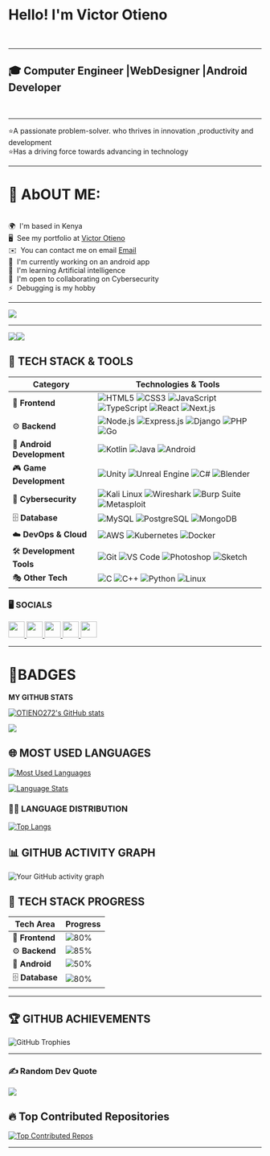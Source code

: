 
                                              
Hello! I'm  Victor Otieno
=====================================================================================================================================
<br>
<hr> 
 
 🎓  Computer Engineer  |WebDesigner   |Android Developer
----------------------------------------------
<br>
<hr>

⭐️A passionate problem-solver. who thrives in innovation ,productivity and development <br>
⭐️Has a driving force towards advancing in technology<br>



<hr>

# 💫 AbOUT ME:
<br>
 🌍  I'm based in Kenya<br>
 🖥️  See my portfolio at <a href="https://otieno272.github.io/portfolioupdate/">Victor Otieno</a><br>
 ✉️  You can contact me on email  <a href="otieno272@gmail.com">Email</a><br>
 🚀  I'm currently working on an android app
 <br>
 🧠  I'm learning Artificial intelligence<br>
 🤝  I'm open to collaborating on Cybersecurity<br>
 ⚡  Debugging is my hobby<br>
<hr>
 
<p>

  <img src="https://i.pinimg.com/originals/79/6d/b5/796db5deaf3ca9a927736d4b12cc3086.gif">
</p>



<hr>
<a href="https://www.github.com/OTIENO272" target="_blank" rel="noreferrer"><img
src="https://img.shields.io/github/followers/OTIENO272?logo=github&style=for-the-badge&color=0891b2&labelColor=1c1917" /></a><a href="https://www.x.com/OtienoVictor" target="_blank" rel="noreferrer"><img
src="https://img.shields.io/twitter/follow/OtienoVictor?logo=twitter&style=for-the-badge&color=0891b2&labelColor=1c1917"
/></a>

## 🚀 TECH STACK & TOOLS 

| **Category**        | **Technologies & Tools**  |
|---------------------|--------------------------|
| 🎨 **Frontend**     | ![HTML5](https://skillicons.dev/icons?i=html) ![CSS3](https://skillicons.dev/icons?i=css) ![JavaScript](https://skillicons.dev/icons?i=js) ![TypeScript](https://skillicons.dev/icons?i=ts) ![React](https://skillicons.dev/icons?i=react) ![Next.js](https://skillicons.dev/icons?i=nextjs) |
| ⚙️ **Backend**      | ![Node.js](https://skillicons.dev/icons?i=nodejs) ![Express.js](https://skillicons.dev/icons?i=express) ![Django](https://skillicons.dev/icons?i=django) ![PHP](https://skillicons.dev/icons?i=php) ![Go](https://skillicons.dev/icons?i=go) |
| 📱 **Android Development** | ![Kotlin](https://skillicons.dev/icons?i=kotlin) ![Java](https://skillicons.dev/icons?i=java) ![Android](https://skillicons.dev/icons?i=androidstudio) |
| 🎮 **Game Development** | ![Unity](https://skillicons.dev/icons?i=unity) ![Unreal Engine](https://skillicons.dev/icons?i=unreal) ![C#](https://skillicons.dev/icons?i=cs) ![Blender](https://skillicons.dev/icons?i=blender) |
| 🔐 **Cybersecurity** | ![Kali Linux](https://skillicons.dev/icons?i=kali) ![Wireshark](https://skillicons.dev/icons?i=wireshark) ![Burp Suite](https://skillicons.dev/icons?i=burpsuite) ![Metasploit](https://skillicons.dev/icons?i=metasploit) |
| 🗄️ **Database**     | ![MySQL](https://skillicons.dev/icons?i=mysql) ![PostgreSQL](https://skillicons.dev/icons?i=postgres) ![MongoDB](https://skillicons.dev/icons?i=mongodb) |
| ☁️ **DevOps & Cloud** | ![AWS](https://skillicons.dev/icons?i=aws) ![Kubernetes](https://skillicons.dev/icons?i=kubernetes) ![Docker](https://skillicons.dev/icons?i=docker) |
| 🛠️ **Development Tools** | ![Git](https://skillicons.dev/icons?i=git) ![VS Code](https://skillicons.dev/icons?i=vscode) ![Photoshop](https://skillicons.dev/icons?i=ps) ![Sketch](https://skillicons.dev/icons?i=sketch) |
| 🎭 **Other Tech**  | ![C](https://skillicons.dev/icons?i=c) ![C++](https://skillicons.dev/icons?i=cpp) ![Python](https://skillicons.dev/icons?i=python) ![Linux](https://skillicons.dev/icons?i=linux) |


### 🖥️ SOCIALS

<p align="left"> <a href="https://www.github.com/OTIENO272" target="_blank" rel="noreferrer"> <picture> <source media="(prefers-color-scheme: dark)" srcset="https://raw.githubusercontent.com/danielcranney/readme-generator/main/public/icons/socials/github-dark.svg" /> <source media="(prefers-color-scheme: light)" srcset="https://raw.githubusercontent.com/danielcranney/readme-generator/main/public/icons/socials/github.svg" /> <img src="https://raw.githubusercontent.com/danielcranney/readme-generator/main/public/icons/socials/github.svg" width="32" height="32" /> </picture> </a> <a href="http://www.instagram.com/mr-icon254" target="_blank" rel="noreferrer"> <picture> <source media="(prefers-color-scheme: dark)" srcset="https://raw.githubusercontent.com/danielcranney/readme-generator/main/public/icons/socials/instagram-dark.svg" /> <source media="(prefers-color-scheme: light)" srcset="https://raw.githubusercontent.com/danielcranney/readme-generator/main/public/icons/socials/instagram.svg" /> <img src="https://raw.githubusercontent.com/danielcranney/readme-generator/main/public/icons/socials/instagram.svg" width="32" height="32" /> </picture> </a> <a href="https://www.linkedin.com/in/victor-otieno" target="_blank" rel="noreferrer"> <picture> <source media="(prefers-color-scheme: dark)" srcset="https://raw.githubusercontent.com/danielcranney/readme-generator/main/public/icons/socials/linkedin-dark.svg" /> <source media="(prefers-color-scheme: light)" srcset="https://raw.githubusercontent.com/danielcranney/readme-generator/main/public/icons/socials/linkedin.svg" /> <img src="https://raw.githubusercontent.com/danielcranney/readme-generator/main/public/icons/socials/linkedin.svg" width="32" height="32" /> </picture> </a> <a href="https://www.x.com/OtienoVictor" target="_blank" rel="noreferrer"> <picture> <source media="(prefers-color-scheme: dark)" srcset="https://raw.githubusercontent.com/danielcranney/readme-generator/main/public/icons/socials/twitter-dark.svg" /> <source media="(prefers-color-scheme: light)" srcset="https://raw.githubusercontent.com/danielcranney/readme-generator/main/public/icons/socials/twitter.svg" /> <img src="https://raw.githubusercontent.com/danielcranney/readme-generator/main/public/icons/socials/twitter.svg" width="32" height="32" /> </picture> </a> <a href="https://www.threads.net/@victor" target="_blank" rel="noreferrer"> <picture> <source media="(prefers-color-scheme: dark)" srcset="https://raw.githubusercontent.com/danielcranney/readme-generator/main/public/icons/socials/threads-dark.svg" /> <source media="(prefers-color-scheme: light)" srcset="https://raw.githubusercontent.com/danielcranney/readme-generator/main/public/icons/socials/threads.svg" /> <img src="https://raw.githubusercontent.com/danielcranney/readme-generator/main/public/icons/socials/threads.svg" width="32" height="32" /> </picture> </a></p>

<hr>
<h1> 🚀BADGES</h1>

<b>MY GITHUB STATS</b>

<a href="http://www.github.com/OTIENO272"><img src="https://github-readme-stats.vercel.app/api?username=OTIENO272&show_icons=true&hide=&count_private=true&title_color=0891b2&text_color=ffffff&icon_color=0891b2&bg_color=1c1917&hide_border=true&show_icons=true" alt="OTIENO272's GitHub stats" /></a>

<a href="http://www.github.com/Unre"><img src="https://github-readme-streak-stats.herokuapp.com/?user=OTIENO272&stroke=ffffff&background=1c1917&ring=0891b2&fire=0891b2&currStreakNum=ffffff&currStreakLabel=0891b2&sideNums=ffffff&sideLabels=ffffff&dates=ffffff&hide_border=true"/></a>
<br>
## 🌐 MOST USED LANGUAGES

[![Most Used Languages](https://github-profile-summary-cards.vercel.app/api/cards/repos-per-language?username=OTIENO272&theme=github_dark)](https://github.com/YOUR_GITHUB_USERNAME)

[![Language Stats](https://github-profile-summary-cards.vercel.app/api/cards/most-commit-language?username=OTIENO272&theme=github_dark)](https://github.com/YOUR_GITHUB_USERNAME)
### 🧑‍💻 LANGUAGE DISTRIBUTION

[![Top Langs](https://github-readme-stats.vercel.app/api/top-langs/?username=OTIENO272&layout=compact&langs_count=10&hide_progress=false&theme=dark&bg_color=000000)](https://github.com/anuraghazra/github-readme-stats)





## 📊 GITHUB ACTIVITY GRAPH

![Your GitHub activity graph](https://github-readme-activity-graph.vercel.app/graph?username=OTIENO272&theme=github-compact&hide_border=true&area=true&bg_color=0d1117&color=58a6ff&line=58a6ff&point=f85149)



## 🚀 TECH STACK PROGRESS

<div align="center">

| Tech Area  | Progress |
|------------|----------|
| 🎨 **Frontend** | ![80%](https://img.shields.io/badge/-80%25-blue) |
| ⚙️ **Backend** | ![85%](https://img.shields.io/badge/-85%25-red) |
| 📱 **Android** | ![50%](https://img.shields.io/badge/-50%25-green) |
| 🗄️ **Database** | ![80%](https://img.shields.io/badge/-80%25-yellow) |

</div>


---



## 🏆 GITHUB ACHIEVEMENTS

![GitHub Trophies](https://github-profile-trophy.vercel.app/?username=OTIENO272&theme=onedark&no-frame=true&no-bg=true&margin-w=8)

<hr>

### ✍️ Random Dev Quote
![](https://quotes-github-readme.vercel.app/api?type=horizontal&theme=radical)


## 🔥 Top Contributed Repositories

[![Top Contributed Repos](https://github-contributor-stats.vercel.app/api?username=OTIENO272&limit=5&theme=dark&combine_all_yearly_contributions=true)](https://github.com/YOUR_GITHUB_USERNAME)

<hr>





